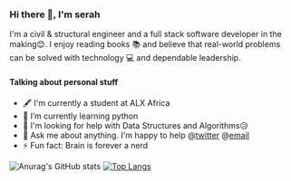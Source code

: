 ### Hi there 👋, I'm serah

I'm a  civil & structural engineer and a full stack software developer in the making😊. I enjoy reading books 📚 and  believe that real-world problems can be solved with technology 💻 and dependable leadership.

#### Talking about personal stuff
- 🖋 I'm currently a student at ALX Africa
- 🌱 I’m currently learning python
- 🤔 I'm looking for help with Data Structures and Algorithms😥
- 📧 Ask me about anything. I'm happy to help @[twitter](https://twitter.com/Snjoroge1) @[email](https://gmail.com/sarahnjoroge2015@gmail.com)
- ⚡ Fun fact: Brain is forever a nerd


![Anurag's GitHub stats](https://github-readme-stats.vercel.app/api?username=njoroge-s&show_icons=true&theme=radical)
[![Top Langs](https://github-readme-stats.vercel.app/api/top-langs/?username=njoroge-s&layout=compact)](https://github.com/anuraghazra/github-readme-stats)
